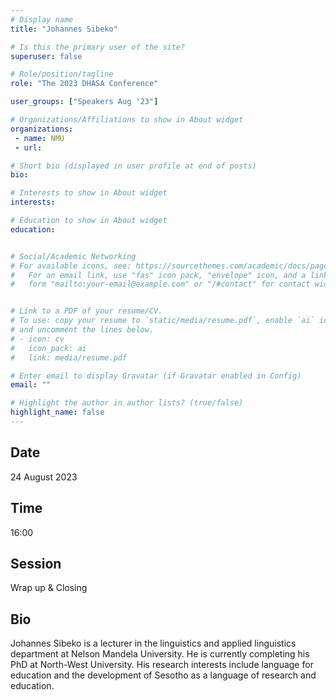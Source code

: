 ```yaml
---
# Display name
title: "Johannes Sibeko"

# Is this the primary user of the site?
superuser: false

# Role/position/tagline
role: "The 2023 DHASA Conference"

user_groups: ["Speakers Aug '23"]

# Organizations/Affiliations to show in About widget
organizations:
 - name: NMU
 - url: 

# Short bio (displayed in user profile at end of posts)
bio: 

# Interests to show in About widget
interests: 

# Education to show in About widget
education:


# Social/Academic Networking
# For available icons, see: https://sourcethemes.com/academic/docs/page-builder/#icons
#   For an email link, use "fas" icon pack, "envelope" icon, and a link in the
#   form "mailto:your-email@example.com" or "/#contact" for contact widget.


# Link to a PDF of your resume/CV.
# To use: copy your resume to `static/media/resume.pdf`, enable `ai` icons in `params.toml`, 
# and uncomment the lines below.
# - icon: cv
#   icon_pack: ai
#   link: media/resume.pdf

# Enter email to display Gravatar (if Gravatar enabled in Config)
email: ""

# Highlight the author in author lists? (true/false)
highlight_name: false
---
```


## Date

24 August 2023

## Time

16:00

## Session

Wrap up & Closing

## Bio

Johannes Sibeko is a lecturer in the linguistics and applied linguistics department at Nelson Mandela University. He is currently completing his PhD at North-West University. His research interests include language for education and the development of Sesotho as a language of research and education.



